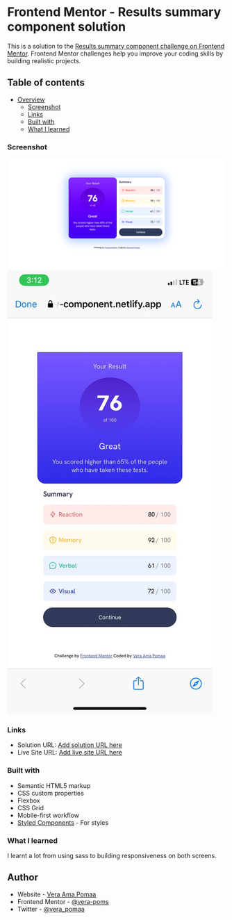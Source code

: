 # Frontend Mentor - Results summary component solution

This is a solution to the [Results summary component challenge on Frontend Mentor](https://www.frontendmentor.io/challenges/results-summary-component-CE_K6s0maV). Frontend Mentor challenges help you improve your coding skills by building realistic projects.

## Table of contents

- [Overview](#overview)
  - [Screenshot](#screenshot)
  - [Links](#links)
  - [Built with](#built-with)
  - [What I learned](#what-i-learned)

### Screenshot

![](/assets/images/Screenshot%202023-03-30%20at%202.31.28%20PM.png)
![](/assets/images/phone-screenshot)

### Links

- Solution URL: [Add solution URL here](https://64259c7f93335926d9601d8c--result-summay-component.netlify.app/)
- Live Site URL: [Add live site URL here](https://64259c7f93335926d9601d8c--result-summay-component.netlify.app/)

### Built with

- Semantic HTML5 markup
- CSS custom properties
- Flexbox
- CSS Grid
- Mobile-first workflow
- [Styled Components](https://styled-components.com/) - For styles

### What I learned

I learnt a lot from using sass to building responsiveness on both screens.

## Author

- Website - [Vera Ama Pomaa](https://https://64259c7f93335926d9601d8c--result-summay-component.netlify.app/)
- Frontend Mentor - [@vera-poms](https://www.frontendmentor.io/profile/yourusername)
- Twitter - [@vera_pomaa](https://www.twitter.com/vera_pomaa)
